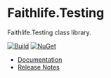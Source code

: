 # Faithlife.Testing

Faithlife.Testing class library.

[![Build](https://github.com/Faithlife/FaithlifeTesting/workflows/Build/badge.svg)](https://github.com/Faithlife/FaithlifeTesting/actions?query=workflow%3ABuild) [![NuGet](https://img.shields.io/nuget/v/Faithlife.Testing.svg)](https://www.nuget.org/packages/Faithlife.Testing)

* [Documentation](https://faithlife.github.io/FaithlifeTesting/)
* [Release Notes](ReleaseNotes.md)
